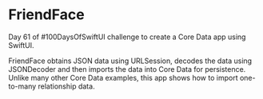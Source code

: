 # FriendFace

Day 61 of #100DaysOfSwiftUI challenge to create a Core Data app using SwiftUI.

FriendFace obtains JSON data using URLSession, decodes the data using JSONDecoder and then imports the data into Core Data for persistence.  Unlike many other Core Data examples, this app shows how to import one-to-many relationship data.
